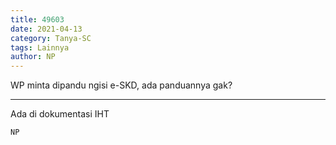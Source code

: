 ```yaml
---
title: 49603
date: 2021-04-13
category: Tanya-SC
tags: Lainnya
author: NP
---
```


WP minta dipandu ngisi e-SKD, ada panduannya gak?

---

Ada di dokumentasi IHT

`NP`
